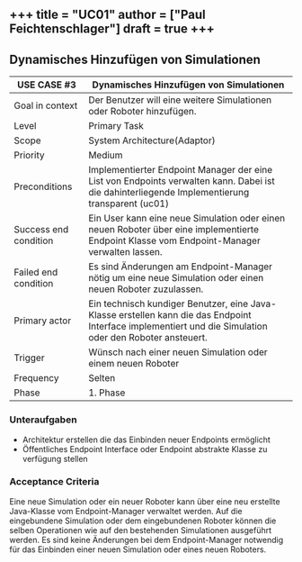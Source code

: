 +++
title = "UC01"
author = ["Paul Feichtenschlager"]
draft = true
+++
---

## Dynamisches Hinzufügen von Simulationen   

| USE CASE **#3**       | Dynamisches Hinzufügen von Simulationen                             |
|-----------------------|---------------------------------------------------------------------|
| Goal in context       | Der Benutzer will eine weitere Simulationen oder Roboter hinzufügen. |
| Level                 | Primary Task                             |
| Scope                 | System Architecture(Adaptor)                                                 |
| Priority              | Medium                                                         |
| Preconditions         | Implementierter Endpoint Manager der eine List von Endpoints verwalten kann. Dabei ist die dahinterliegende Implementierung transparent (uc01)                     |
| Success end condition | Ein User kann eine neue Simulation oder einen neuen Roboter über eine implementierte Endpoint Klasse vom Endpoint-Manager verwalten lassen. |
| Failed end condition  | Es sind Änderungen am Endpoint-Manager nötig um eine neue Simulation oder einen neuen Roboter zuzulassen.  |
| Primary actor         | Ein technisch kundiger Benutzer, eine Java-Klasse erstellen kann die das Endpoint Interface implementiert und die Simulation oder den Roboter ansteuert.  |
| Trigger               | Wünsch nach einer neuen Simulation oder einem neuen Roboter                        |
| Frequency             | Selten   |
| Phase                 | 1. Phase |


### Unteraufgaben
- Architektur erstellen die das Einbinden neuer Endpoints ermöglicht
- Öffentliches Endpoint Interface oder Endpoint abstrakte Klasse zu verfügung stellen

### Acceptance Criteria
Eine neue Simulation oder ein neuer Roboter kann über eine neu erstellte Java-Klasse vom Endpoint-Manager verwaltet werden.
Auf die eingebundene Simulation oder dem eingebundenen Roboter können die selben Operationen wie auf den bestehenden Simulationen ausgeführt werden.
Es sind keine Änderungen bei dem Endpoint-Manager notwendig für das Einbinden einer neuen Simulation oder eines neuen Roboters.
